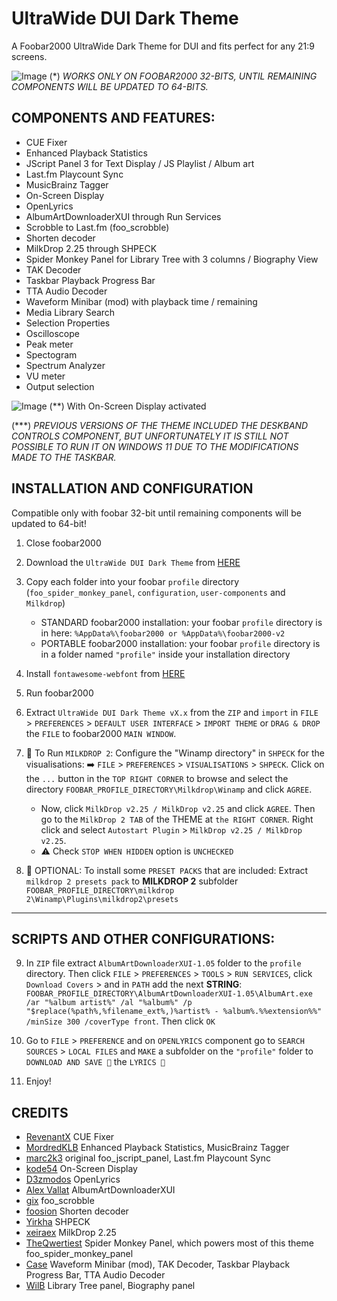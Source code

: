 # UltraWide DUI Dark Theme
A Foobar2000 UltraWide Dark Theme for DUI and fits perfect for any 21:9 screens. 

![Image](https://github.com/user-attachments/assets/b7363970-9ea0-4d5d-a719-4c623c5035b9)
(*) _WORKS ONLY ON FOOBAR2000 32-BITS, UNTIL REMAINING COMPONENTS WILL BE UPDATED TO 64-BITS._

## COMPONENTS AND FEATURES:

- CUE Fixer
- Enhanced Playback Statistics
- JScript Panel 3 for Text Display / JS Playlist / Album art
- Last.fm Playcount Sync
- MusicBrainz Tagger
- On-Screen Display
- OpenLyrics
- AlbumArtDownloaderXUI through Run Services
- Scrobble to Last.fm (foo_scrobble)
- Shorten decoder
- MilkDrop 2.25 through SHPECK
- Spider Monkey Panel for Library Tree with 3 columns / Biography View
- TAK Decoder
- Taskbar Playback Progress Bar
- TTA Audio Decoder
- Waveform Minibar (mod) with playback time / remaining
- Media Library Search
- Selection Properties
- Oscilloscope
- Peak meter
- Spectogram
- Spectrum Analyzer
- VU meter
- Output selection

![Image](https://github.com/user-attachments/assets/12708a9b-206c-4303-8b5a-497f4dc89ae5)
(**) With On-Screen Display activated

(***) _PREVIOUS VERSIONS OF THE THEME INCLUDED THE DESKBAND CONTROLS COMPONENT, BUT UNFORTUNATELY IT IS STILL NOT POSSIBLE TO RUN IT ON WINDOWS 11 DUE TO THE MODIFICATIONS MADE TO THE TASKBAR._

## INSTALLATION AND CONFIGURATION

Compatible only with foobar 32-bit until remaining components will be updated to 64-bit!

1. Close foobar2000
2. Download the `UltraWide DUI Dark Theme` from <a href="https://mega.nz/file/Xd8lEDKB#o-qjRlYeLzkPMjoExtbyW_yBQZxlKSD_BlsjgNu__MI" target="_blank">HERE</a>
3. Copy each folder into your foobar `profile` directory (`foo_spider_monkey_panel`, `configuration`, `user-components` and `Milkdrop`)
                                                                                 
    + STANDARD foobar2000 installation: your foobar `profile` directory is in here: `%AppData%\foobar2000 or %AppData%\foobar2000-v2`
    + PORTABLE foobar2000 installation: your foobar `profile` directory is in a folder named `"profile"` inside your installation directory

 4. Install `fontawesome-webfont` from <a href="https://github.com/FortAwesome/Font-Awesome/raw/refs/heads/4.x/fonts/fontawesome-webfont.ttf" target="_blank">HERE</a>
 5. Run foobar2000
 6. Extract `UltraWide DUI Dark Theme vX.x` from the `ZIP` and `import` in `FILE` > `PREFERENCES` > `DEFAULT USER INTERFACE` > `IMPORT THEME` or `DRAG & DROP` the `FILE` to foobar2000 `MAIN WINDOW`.
 7. 📢 To Run `MILKDROP 2`: Configure the "Winamp directory" in `SHPECK` for the visualisations: ➡️ `FILE` > `PREFERENCES` > `VISUALISATIONS` > `SHPECK`.
  Click on the `...` button in the `TOP RIGHT CORNER` to browse and select the directory `FOOBAR_PROFILE_DIRECTORY\Milkdrop\Winamp` and click `AGREE`.
    + Now, click `MilkDrop v2.25 / MilkDrop v2.25` and click `AGREE`. Then go to the `MilkDrop 2 TAB` of the THEME at `the RIGHT CORNER`. Right click and select `Autostart Plugin` > `MilkDrop v2.25 / MilkDrop v2.25`.
    + ⚠️ Check `STOP WHEN HIDDEN` option is `UNCHECKED`

 9. 🔵 OPTIONAL: To install some `PRESET PACKS` that are included: Extract `milkdrop 2 presets pack` to __MILKDROP 2__ subfolder `FOOBAR_PROFILE_DIRECTORY\milkdrop 2\Winamp\Plugins\milkdrop2\presets`

---------------------------------------------------------------------------------------------------------------

## SCRIPTS AND OTHER CONFIGURATIONS:

9. In `ZIP` file extract `AlbumArtDownloaderXUI-1.05` folder to the `profile` directory. Then click `FILE` > `PREFERENCES` > `TOOLS` > `RUN SERVICES`, click `Download Covers` > and in `PATH` add the next __STRING__: `FOOBAR_PROFILE_DIRECTORY\AlbumArtDownloaderXUI-1.05\AlbumArt.exe /ar "%album artist%" /al "%album%" /p "$replace(%path%,%filename_ext%,)%artist% - %album%.%%extension%%" /minSize 300 /coverType front`. Then click `OK`
10. Go to `FILE` > `PREFERENCE` and on `OPENLYRICS` component go to `SEARCH SOURCES` > `LOCAL FILES` and `MAKE` a subfolder on the `"profile"` folder to `DOWNLOAD AND SAVE 💾` the `LYRICS 🎵`

11. Enjoy!

## CREDITS

- <a href="https://github.com/RevenantX" target="_blank">RevenantX</a> CUE Fixer
- <a href="https://github.com/MordredKLB" target="_blank">MordredKLB</a> Enhanced Playback Statistics, MusicBrainz Tagger
- <a href="https://github.com/marc2k3" target="_blank">marc2k3</a> original foo_jscript_panel, Last.fm Playcount Sync
- <a href="https://github.com/kode54" target="_blank">kode54</a> On-Screen Display
- <a href="https://github.com/D3zmodos" target="_blank">D3zmodos</a> OpenLyrics
- <a href="https://github.com/Alex Vallat" target="_blank">Alex Vallat</a> AlbumArtDownloaderXUI
- <a href="https://github.com/gix" target="_blank">gix</a> foo_scrobble
- <a href="https://github.com/foosion" target="_blank">foosion</a> Shorten decoder
- <a href="https://github.com/Yirkha" target="_blank">Yirkha</a> SHPECK
- <a href="https://github.com/xeiraex" target="_blank">xeiraex</a> MilkDrop 2.25
- <a href="https://github.com/TheQwertiest" target="_blank">TheQwertiest</a> Spider Monkey Panel, which powers most of this theme foo_spider_monkey_panel
- <a href="https://github.com/Case" target="_blank">Case</a> Waveform Minibar (mod), TAK Decoder, Taskbar Playback Progress Bar, TTA Audio Decoder  
- <a href="https://github.com/WilB" target="_blank">WilB</a> Library Tree panel, Biography panel
